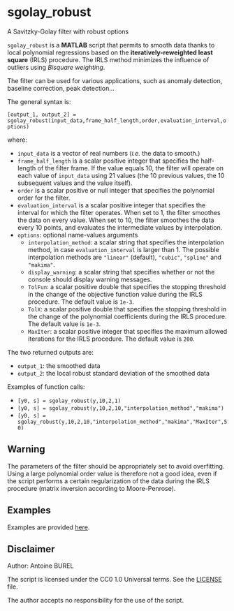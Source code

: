 # sgolay_robust
A Savitzky-Golay filter with robust options

`sgolay_robust` is a **MATLAB** script that permits to smooth data thanks to local polynomial regressions based on the **iteratively-reweighted least square** (IRLS) procedure. The IRLS method minimizes the influence of outliers using *Bisquare weighting*.

The filter can be used for various applications, such as anomaly detection, baseline correction, peak detection...

The general syntax is:

`[output_1, output_2] = sgolay_robust(input_data,frame_half_length,order,evaluation_interval,options)`

where:

* `input_data` is a vector of real numbers (*i.e.* the data to smooth.)
* `frame_half_length` is a scalar positive integer that specifies the half-length of the filter frame. If the value equals 10, the filter will operate on each value of `input_data` using 21 values (the 10 previous values, the 10 subsequent values and the value itself).
* `order` is a scalar positive or null integer that specifies the polynomial order for the filter.
* `evaluation_interval` is a scalar positive integer that specifies the interval for which the filter operates. When set to 1, the filter smoothes the data on every value. When set to 10, the filter smoothes the data every 10 points, and evaluates the intermediate values by interpolation.
* `options`: optional name-values arguments
  * `interpolation_method`: a scalar string that specifies the interpolation method, in case `evaluation_interval` is larger than 1. The possible interpolation methods are `"linear"` (default), `"cubic"`, `"spline"` and `"makima"`.
  * `display_warning`: a scalar string that specifies whether or not the console should display warning messages.
  * `TolFun`: a scalar positive double that specifies the stopping threshold in the change of the objective function value during the IRLS procedure. The default value is `1e-3`.
  * `TolX`: a scalar positive double that specifies the stopping threshold in the change of the polynomial coefficients during the IRLS procedure. The default value is `1e-3`.
  * `MaxIter`: a scalar positive integer that specifies the maximum allowed iterations for the IRLS procedure. The default value is `200`.
 
The two returned outputs are:
* `output_1`: the smoothed data
* `output_2`: the local robust standard deviation of the smoothed data

Examples of function calls:
* `[y0, s] = sgolay_robust(y,10,2,1)`
* `[y0, s] = sgolay_robust(y,10,2,10,"interpolation_method","makima")`
* `[y0, s] = sgolay_robust(y,10,2,10,"interpolation_method","makima","MaxIter",50)`

## Warning

The parameters of the filter should be appropriately set to avoid overfitting. Using a large polynomial order value is therefore not a good idea, even if the script performs a certain regularization of the data during the IRLS procedure (matrix inversion according to Moore-Penrose).

## Examples

Examples are provided [here](./EXAMPLES.md).

## Disclaimer

Author: Antoine BUREL

The script is licensed under the CC0 1.0 Universal terms. See the [LICENSE](./LICENSE) file.

The author accepts no responsibility for the use of the script.
